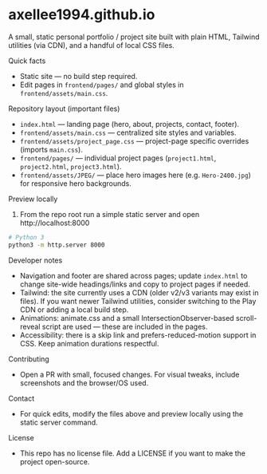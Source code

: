 # axellee1994.github.io

A small, static personal portfolio / project site built with plain HTML, Tailwind utilities (via CDN), and a handful of local CSS files.

Quick facts
- Static site — no build step required.
- Edit pages in `frontend/pages/` and global styles in `frontend/assets/main.css`.

Repository layout (important files)
- `index.html` — landing page (hero, about, projects, contact, footer).
- `frontend/assets/main.css` — centralized site styles and variables.
- `frontend/assets/project_page.css` — project-page specific overrides (imports `main.css`).
- `frontend/pages/` — individual project pages (`project1.html`, `project2.html`, `project3.html`).
- `frontend/assets/JPEG/` — place hero images here (e.g. `Hero-2400.jpg`) for responsive hero backgrounds.

Preview locally
1. From the repo root run a simple static server and open http://localhost:8000

```bash
# Python 3
python3 -m http.server 8000
```

Developer notes
- Navigation and footer are shared across pages; update `index.html` to change site-wide headings/links and copy to project pages if needed.
- Tailwind: the site currently uses a CDN (older v2/v3 variants may exist in files). If you want newer Tailwind utilities, consider switching to the Play CDN or adding a local build step.
- Animations: animate.css and a small IntersectionObserver-based scroll-reveal script are used — these are included in the pages.
- Accessibility: there is a skip link and prefers-reduced-motion support in CSS. Keep animation durations respectful.

Contributing
- Open a PR with small, focused changes. For visual tweaks, include screenshots and the browser/OS used.

Contact
- For quick edits, modify the files above and preview locally using the static server command.

License
- This repo has no license file. Add a LICENSE if you want to make the project open-source.